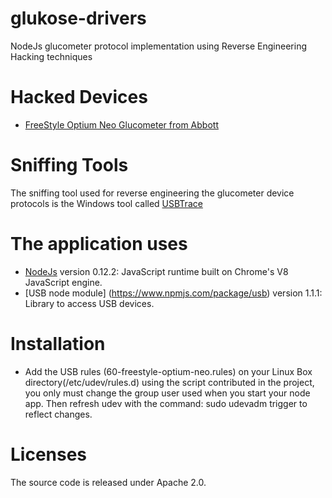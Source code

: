 # glukose-drivers
NodeJs glucometer protocol implementation using Reverse Engineering Hacking techniques

# Hacked Devices
- [FreeStyle Optium Neo Glucometer from Abbott](http://www.abbottdiabetescare.es/freestyle-optium-neo)

# Sniffing Tools
The sniffing tool used for reverse engineering the glucometer device protocols is the Windows tool called [USBTrace](http://www.sysnucleus.com/)

# The application uses
- [NodeJs](https://nodejs.org/en/) version 0.12.2: JavaScript runtime built on Chrome's V8 JavaScript engine.
- [USB node module] (https://www.npmjs.com/package/usb) version 1.1.1: Library to access USB devices.

# Installation
- Add the USB rules (60-freestyle-optium-neo.rules) on your Linux Box directory(/etc/udev/rules.d) using the script contributed in the project, you only must change the group user used when you start your node app. Then refresh udev with the command: sudo udevadm trigger to reflect changes.

# Licenses
The source code is released under Apache 2.0.
